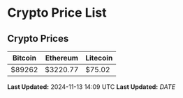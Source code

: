 # Crypto Price List

## Crypto Prices
| Bitcoin | Ethereum | Litecoin |
| ------- | -------- | -------- |
| $89262 | $3220.77 | $75.02 |
**Last Updated:** 2024-11-13 14:09 UTC
**Last Updated:** $DATE$
